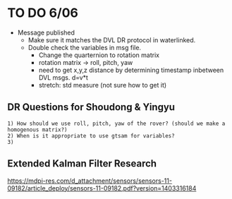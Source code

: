 # TO DO 6/06
  - Message published
    - Make sure it matches the DVL DR protocol in waterlinked.
    - Double check the variables in msg file.
      - Change the quarternion to rotation matrix
      - rotation matrix -> roll, pitch, yaw
      - need to get x,y,z distance by determining timestamp inbetween DVL msgs. d=v*t
      - stretch: std measure (not sure how to get it)

 ## DR Questions for Shoudong & Yingyu
    1) How should we use roll, pitch, yaw of the rover? (should we make a homogenous matrix?)
    2) When is it appropriate to use gtsam for variables?
    3)

## Extended Kalman Filter Research
https://mdpi-res.com/d_attachment/sensors/sensors-11-09182/article_deploy/sensors-11-09182.pdf?version=1403316184
